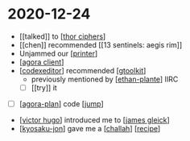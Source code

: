 # 2020-12-24

- [[talked]] to [[thor ciphers]]
- [[chen]] recommended [[13 sentinels: aegis rim]]
- Unjammed our [[printer]]
- [[agora client]]
- [[codexeditor]] recommended [[gtoolkit]]
  - previously mentioned by [[ethan-plante]] IIRC
  - [ ] [[try]] it
- [ ] [[agora-plan]] code [[jump]]
- [[victor hugo]] introduced me to [[james gleick]]
- [[kyosaku-jon]] gave me a [[challah]] [[recipe]]

[//begin]: # "Autogenerated link references for markdown compatibility"
[thor ciphers]: ../thor-ciphers "Thor Ciphers"
[printer]: ../printer "Printer"
[agora client]: ../agora-client "Agora Client"
[codexeditor]: ../codexeditor "Codexeditor"
[gtoolkit]: ../gtoolkit "Gtoolkit"
[ethan-plante]: ../ethan-plante "Ethan Plante"
[agora-plan]: ../agora-plan "Agora Plan"
[jump]: ../jump "Jump"
[victor hugo]: ../victor-hugo "Victor Hugo"
[james gleick]: ../james-gleick "James Gleick"
[kyosaku-jon]: ../kyosaku-jon "Kyosaku Jon"
[challah]: ../challah "Challah"
[recipe]: ../recipe "Recipe"
[//end]: # "Autogenerated link references"